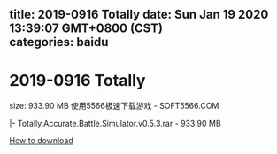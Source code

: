 
title: 2019-0916 Totally
date: Sun Jan 19 2020 13:39:07 GMT+0800 (CST)    
categories: baidu
---

# 2019-0916 Totally
size: 933.90 MB
 使用5566极速下载游戏 - SOFT5566.COM
 
|- Totally.Accurate.Battle.Simulator.v0.5.3.rar - 933.90 MB

[How to download](https://bpcam.bemobtrk.com/go/2ceec3aa-1ca2-46d6-b9ff-aaa5c184517c?jno=1135)